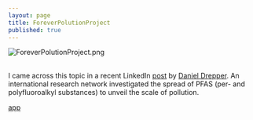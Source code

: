 ```yaml
---
layout: page
title: ForeverPolutionProject
published: true
---
```

![ForeverPolutionProject.png]({{site.baseurl}}/img/ForeverPolutionProject.png)<br/><br/>

I came across this topic in a recent LinkedIn [post](https://www.linkedin.com/posts/danieldrepper_wir-haben-monatelang-an-einem-projekt-gearbeitet-activity-7034453375794470912-CrkV?utm_source=share&utm_medium=member_desktop) by [Daniel Drepper](https://www.linkedin.com/in/danieldrepper/). An international research network investigated the spread of PFAS (per- and polyfluoroalkyl substances) to unveil the scale of pollution. 




[app](https://thomassie.shinyapps.io/Forever_Polution_Project/)